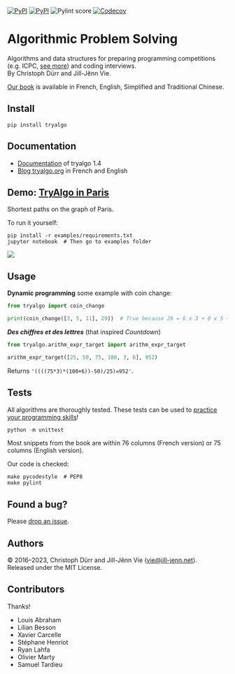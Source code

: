 [![PyPI](https://img.shields.io/pypi/v/tryalgo.svg)](https://pypi.python.org/pypi/tryalgo/)
[![PyPI](https://img.shields.io/pypi/pyversions/tryalgo.svg)](https://pypi.python.org/pypi/tryalgo/)
![Pylint score](https://mperlet.github.io/pybadge/badges/10.svg)
[![Codecov](https://img.shields.io/codecov/c/github/jilljenn/tryalgo.svg)](https://codecov.io/gh/jilljenn/tryalgo/)

# Algorithmic Problem Solving

Algorithms and data structures for preparing programming competitions (e.g. ICPC, [see more](https://tryalgo.org/contests/)) and coding interviews.  
By Christoph Dürr and Jill-Jênn Vie.

[Our book](https://tryalgo.org/book) is available in French, English, Simplified and Traditional Chinese.

## Install

    pip install tryalgo

## Documentation

- [Documentation](http://jilljenn.github.io/tryalgo/) of tryalgo 1.4
- [Blog tryalgo.org](http://tryalgo.org) in French and English

## Demo: [TryAlgo in Paris](http://nbviewer.jupyter.org/github/jilljenn/tryalgo/blob/master/examples/TryAlgo%20Maps%20in%20Paris.ipynb)

Shortest paths on the graph of Paris.

To run it yourself:

    pip install -r examples/requirements.txt
	jupyter notebook  # Then go to examples folder

<a href="http://nbviewer.jupyter.org/github/jilljenn/tryalgo/blob/master/examples/TryAlgo%20Maps%20in%20Paris.ipynb"><img src="http://tryalgo.org/static/paris.png" /></a>

## Usage

**Dynamic programming** some example with coin change:

```python
from tryalgo import coin_change

print(coin_change([3, 5, 11], 29))  # True because 29 = 6 x 3 + 0 x 5 + 1 x 11
```

***Des chiffres et des lettres*** (that inspired *Countdown*)

```python
from tryalgo.arithm_expr_target import arithm_expr_target

arithm_expr_target([25, 50, 75, 100, 3, 6], 952)
```

Returns `'((((75*3)*(100+6))-50)/25)=952'`.

## Tests

All algorithms are thoroughly tested. These tests can be used to [practice your programming skills](https://tryalgo.org/en/miscellaneous/2019/08/10/how-to-practice-algorithms-with-tryalgo/)!

```python
python -m unittest
```

Most snippets from the book are within 76 columns (French version) or 75 columns (English version).

Our code is checked:

    make pycodestyle  # PEP8
	make pylint

## Found a bug?

Please [drop an issue](https://github.com/jilljenn/tryalgo/issues).

## Authors

© 2016–2023, Christoph Dürr and Jill-Jênn Vie (vie@jill-jenn.net).  
Released under the MIT License.

## Contributors

Thanks!

- Louis Abraham
- Lilian Besson
- Xavier Carcelle
- Stéphane Henriot
- Ryan Lahfa
- Olivier Marty
- Samuel Tardieu
